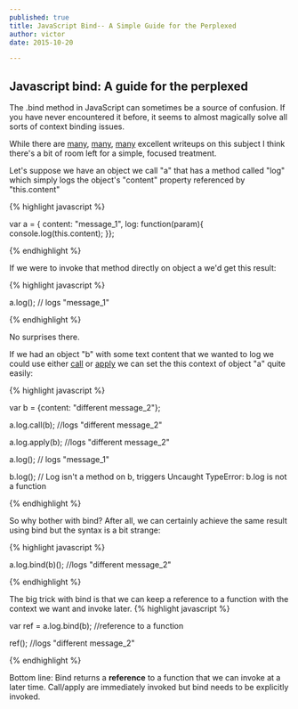 ```yaml
---
published: true
title: JavaScript Bind-- A Simple Guide for the Perplexed
author: victor
date: 2015-10-20

---
```


## Javascript bind: A guide for the perplexed

The .bind method in JavaScript can sometimes be a source of confusion. If you have never encountered it before, it seems to almost magically solve all sorts of context binding issues.

While there are [many](http://www.smashingmagazine.com/2014/01/understanding-javascript-function-prototype-bind/), [many](http://javascriptissexy.com/javascript-apply-call-and-bind-methods-are-essential-for-javascript-professionals/), [many](https://developer.mozilla.org/en-US/docs/Web/JavaScript/Reference/Global_Objects/Function/bind) excellent writeups on this subject I think there's a bit of room left for a simple, focused treatment.

Let's suppose we have an object we call "a" that has a method called "log" which simply logs the object's "content" property referenced by "this.content"


{% highlight javascript %}

var a = {
content: "message_1",
log: function(param){
  console.log(this.content);
}};

{% endhighlight %}

If we were to invoke that method directly on object a we'd get this result:

{% highlight javascript %}

a.log(); // logs "message_1"

{% endhighlight %}


No surprises there.

If we had an object "b" with some text content that we wanted to log we could use either [call](https://developer.mozilla.org/en-US/docs/Web/JavaScript/Reference/Global_Objects/Function/call) or [apply](https://developer.mozilla.org/en-US/docs/Web/JavaScript/Reference/Global_Objects/Function/apply) we can set the this context of object "a" quite easily:

{% highlight javascript %}

var b = {content: "different message_2"};

a.log.call(b); //logs "different message_2"

a.log.apply(b); //logs "different message_2"

a.log(); // logs "message_1"

b.log(); // Log isn't a method on b, triggers Uncaught TypeError: b.log is not a function

{% endhighlight %}

So why bother with bind? After all, we can certainly achieve the same result using bind but the syntax is a bit strange:

{% highlight javascript %}

a.log.bind(b)(); //logs "different message_2"

{% endhighlight %}

The big trick with bind is that we can keep a reference to a function with the context we want and invoke later.
{% highlight javascript %}

var ref = a.log.bind(b); //reference to a function

ref(); //logs "different message_2"


{% endhighlight %}

Bottom line: Bind returns a **reference** to a function that we can invoke at a later time. Call/apply are immediately invoked but bind needs to be explicitly invoked.



